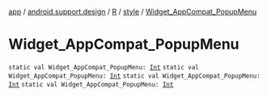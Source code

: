 [app](../../../index.md) / [android.support.design](../../index.md) / [R](../index.md) / [style](index.md) / [Widget_AppCompat_PopupMenu](.)

# Widget_AppCompat_PopupMenu

`static val Widget_AppCompat_PopupMenu: `[`Int`](https://kotlinlang.org/api/latest/jvm/stdlib/kotlin/-int/index.html)
`static val Widget_AppCompat_PopupMenu: `[`Int`](https://kotlinlang.org/api/latest/jvm/stdlib/kotlin/-int/index.html)
`static val Widget_AppCompat_PopupMenu: `[`Int`](https://kotlinlang.org/api/latest/jvm/stdlib/kotlin/-int/index.html)
`static val Widget_AppCompat_PopupMenu: `[`Int`](https://kotlinlang.org/api/latest/jvm/stdlib/kotlin/-int/index.html)